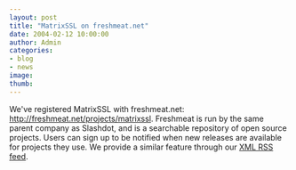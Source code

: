```yaml
---
layout: post
title: "MatrixSSL on freshmeat.net"
date: 2004-02-12 10:00:00
author: Admin
categories:
- blog
- news
image:
thumb:
---
```

We've registered MatrixSSL with freshmeat.net: <a href="http://freshmeat.net/projects/matrixssl/" target='_new'>http://freshmeat.net/projects/matrixssl</a>.  Freshmeat is run by the same parent company as Slashdot, and is a searchable repository of open source projects.  Users can sign up to be notified when new releases are available for projects they use.  We provide a similar feature through our <a href="/index.xml">XML RSS feed</a>.
